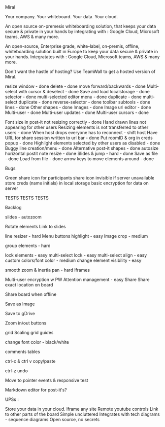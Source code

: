 Miral

Your company.
Your whiteboard.
Your data.
Your cloud.

An open source on-premesis whiteboarding solution, that keeps your data secure & private in your hands by integrating with :
Google Cloud, Microsoft teams, AWS & many more.

An open-source, Enterprise grade, white-label, on-premis, offline, whiteboarding solution built in Europe to keep your data secure & private in your hands. Integratates with :
Google Cloud, Microsoft teams, AWS & many more.

Don't want the hastle of hosting? Use TeamWall to get a hosted version of Miral.


resize window - done
delete - done
move forward/backwards - done 
Multi-select with cursor & deselect - done
Save and load localstorage - done
selector - done
multi-selected editor menu - done
duplicate - done
multi-select duplicate - done
reverse-selector - done
toolbar subtools - done
lines - done
Other shapes - done
Images - done
Image url editor - done
Multi-user - done
Multi-user updates - done
Multi-user cursors - done

Font size in post-it not resizing correctly - done
Hand drawn lines not appearing for other users
Resizing elements is not transferred to other users - done
When host drops everyone has to reconnect - shift host
Have URL for share session written to url bar - done
Put roomID & org in creds popup - done
Highlight elements selected by other users as disabled - done
Buggy line creation/menu - done
Alternative post-it shapes - done
autosize horizontal postit note resize - done
Slides & jump - hard - done
Save as file - done
Load from file - done
arrow keys to move elements around - done

Bugs 



Green share icon for participants
share icon invisible if server unavailable
store creds (name initials) in local storage
basic encryption for data on server


TESTS TESTS TESTS


Backlog

slides - autozoom 

Rotate elements
Link to slides

line resizer - hard
Menu buttons highlight - easy
Image crop - medium

group elements - hard

lock elements - easy
multi-select lock - easy
multi-select align - easy
custom colors/font color - medium
change element visibility - easy

smooth zoom & inertia pan - hard
Iframes


Multi-user encryption w PW
Attention management - easy
Share
Share exact location on board

Share board when offline

Save as Image

Save to gDrive

Zoom in/out buttons

grid Scaling
grid guides

change font color - black/white

comments
tables

ctrl-c & ctrl v copy/paste

ctrl-z undo

Move to pointer events & responsive test

Markdown editor for post-it's?


UPSs :

Store your data in your cloud.
Iframe any site
Remote youtube controls
Link to other parts of the board
Simple uncluttered
Integrates with tech diagrams - sequence diagrams
Open source, no secrets
